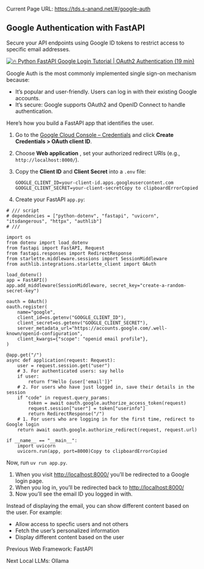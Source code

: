 Current Page URL: https://tds.s-anand.net/#/google-auth

## Google Authentication with FastAPI

Secure your API endpoints using Google ID tokens to restrict access to
specific email addresses.

[![🔥 Python FastAPI Google Login Tutorial | OAuth2 Authentication \(19 min\)](https://i.ytimg.com/vi_webp/4ExQYRCwbzw/sddefault.webp)](https://youtu.be/4ExQYRCwbzw)

Google Auth is the most commonly implemented single sign-on mechanism because:

  * It’s popular and user-friendly. Users can log in with their existing Google accounts.
  * It’s secure: Google supports OAuth2 and OpenID Connect to handle authentication.

Here’s how you build a FastAPI app that identifies the user.

  1. Go to the [Google Cloud Console – Credentials](https://console.developers.google.com/apis/credentials) and click **Create Credentials > OAuth client ID**.

  2. Choose **Web application** , set your authorized redirect URIs (e.g., `http://localhost:8000/`).

  3. Copy the **Client ID** and **Client Secret** into a `.env` file:
         
         GOOGLE_CLIENT_ID=your-client-id.apps.googleusercontent.com
         GOOGLE_CLIENT_SECRET=your-client-secretCopy to clipboardErrorCopied

  4. Create your FastAPI `app.py`:

    
    
    # /// script
    # dependencies = ["python-dotenv", "fastapi", "uvicorn", "itsdangerous", "httpx", "authlib"]
    # ///
    
    import os
    from dotenv import load_dotenv
    from fastapi import FastAPI, Request
    from fastapi.responses import RedirectResponse
    from starlette.middleware.sessions import SessionMiddleware
    from authlib.integrations.starlette_client import OAuth
    
    load_dotenv()
    app = FastAPI()
    app.add_middleware(SessionMiddleware, secret_key="create-a-random-secret-key")
    
    oauth = OAuth()
    oauth.register(
        name="google",
        client_id=os.getenv("GOOGLE_CLIENT_ID"),
        client_secret=os.getenv("GOOGLE_CLIENT_SECRET"),
        server_metadata_url="https://accounts.google.com/.well-known/openid-configuration",
        client_kwargs={"scope": "openid email profile"},
    )
    
    @app.get("/")
    async def application(request: Request):
        user = request.session.get("user")
        # 3. For authenticated users: say hello
        if user:
            return f"Hello {user['email']}"
        # 2. For users who have just logged in, save their details in the session
        if "code" in request.query_params:
            token = await oauth.google.authorize_access_token(request)
            request.session["user"] = token["userinfo"]
            return RedirectResponse("/")
        # 1. For users who are logging in for the first time, redirect to Google login
        return await oauth.google.authorize_redirect(request, request.url)
    
    if __name__ == "__main__":
        import uvicorn
        uvicorn.run(app, port=8000)Copy to clipboardErrorCopied

Now, run `uv run app.py`.

  1. When you visit <http://localhost:8000/> you’ll be redirected to a Google login page.
  2. When you log in, you’ll be redirected back to <http://localhost:8000/>
  3. Now you’ll see the email ID you logged in with.

Instead of displaying the email, you can show different content based on the
user. For example:

  * Allow access to specfic users and not others
  * Fetch the user’s personalized information
  * Display different content based on the user

Previous Web Framework: FastAPI

Next Local LLMs: Ollama

